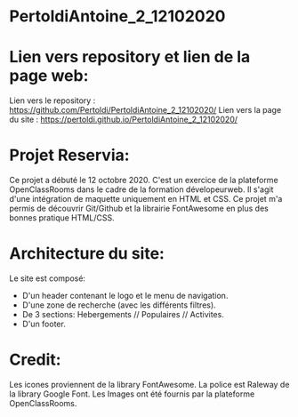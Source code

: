 # PertoldiAntoine_2_12102020

# Lien vers repository et lien de la page web:

Lien vers le repository : https://github.com/Pertoldi/PertoldiAntoine_2_12102020/
Lien vers la page du site : https://pertoldi.github.io/PertoldiAntoine_2_12102020/

# Projet Reservia:

Ce projet a débuté le 12 octobre 2020. 
C'est un exercice de la plateforme OpenClassRooms dans le cadre de la formation dévelopeurweb.
Il s'agit d'une intégration de maquette uniquement en HTML et CSS.
Ce projet m'a permis de découvrir Git/Github et la librairie FontAwesome en plus des bonnes pratique HTML/CSS. 

# Architecture du site:

Le site est composé:
- D'un header contenant le logo et le menu de navigation.
- D'une zone de recherche (avec les différents filtres).
- De 3 sections: Hebergements // Populaires // Activites.
- D'un footer.

# Credit:

Les icones proviennent de la library FontAwesome.
La police est Raleway de la library Google Font.
Les Images ont été fournis par la plateforme OpenClassRooms.